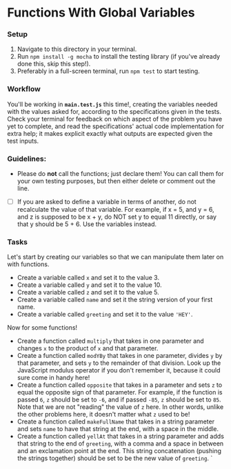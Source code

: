 # Functions With Global Variables

### Setup

1. Navigate to this directory in your terminal.
2. Run `npm install -g mocha` to install the testing library (if you've already done this, skip this step!).
3. Preferably in a full-screen terminal, run `npm test` to start testing.

### Workflow

You'll be working in **`main.test.js`** this time!, creating the variables needed with the values asked for, according to the specifications given in the tests. Check your terminal for feedback on which aspect of the problem you have yet to complete, and read the specifications' actual code implementation for extra help; it makes explicit exactly what outputs are expected given the test inputs.

### Guidelines:

- Please do **not** call the functions; just declare them! You can call them for your own testing purposes, but then either delete or comment out the line.
- [ ] If you are asked to define a variable in terms of another, do not recalculate the value of that variable. For example, if x = 5, and y = 6, and z is supposed to be x + y, do NOT set y to equal 11 directly, or say that y should be 5 + 6. Use the variables instead.

### Tasks

Let's start by creating our variables so that we can manipulate them later on with functions.

- Create a variable called `x` and set it to the value 3.
- Create a variable called `y` and set it to the value 10.
- Create a variable called `z` and set it to the value 5.
- Create a variable called `name` and set it the string version of your first name.
- Create a variable called `greeting` and set it to the value `'HEY'`.

Now for some functions!

- Create a function called `multiply` that takes in one parameter and changes `x` to the product of `x` and that parameter.
- Create a function called `modYBy` that takes in one parameter, divides `y` by that parameter, and sets `y` to the remainder of that division. Look up the JavaScript modulus operator if you don't remember it, because it could sure come in handy here!
- Create a function called `opposite` that takes in a parameter and sets `z` to equal the opposite sign of that parameter. For example, if the function is passed `6`, `z` should be set to `-6`, and if passed `-85`, `z` should be set to `85`. Note that we are not "reading" the value of `z` here. In other words, unlike the other problems here, it doesn't matter what `z` used to be!
- Create a function called `makeFullName` that takes in a string parameter and sets `name` to have that string at the end, with a space in the middle.
- Create a function called `yellAt` that takes in a string parameter and adds that string to the end of `greeting`, with a comma and a space in between and an exclamation point at the end. This string concatenation (pushing the strings together) should be set to be the new value of `greeting`.
`   